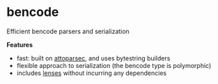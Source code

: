 # bencode
Efficient bencode parsers and serialization

**Features**  
*   fast: built on [attoparsec](https://github.com/bos/attoparsec), and uses bytestring builders
*   flexible approach to serialization (the bencode type is polymorphic)
*   includes [lenses](https://github.com/ekmett/lens) without incurring any dependencies
